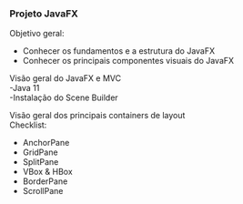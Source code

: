 ### Projeto JavaFX

Objetivo geral:  
- Conhecer os fundamentos e a estrutura do JavaFX  
- Conhecer os principais componentes visuais do JavaFX  
  
Visão geral do JavaFX e MVC  
-Java 11  
-Instalação do Scene Builder  

Visão geral dos principais containers de layout  
Checklist:  
- AnchorPane  
- GridPane  
- SplitPane  
- VBox & HBox  
- BorderPane  
- ScrollPane  
